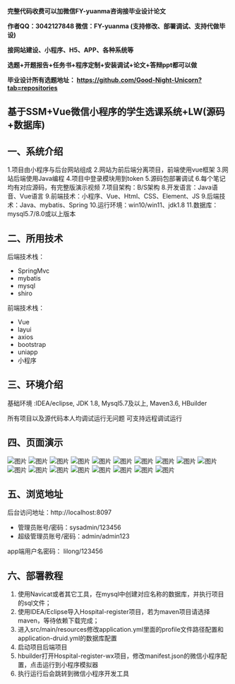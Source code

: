 
**完整代码收费可以加微信FY-yuanma咨询接毕业设计论文**

**作者QQ：3042127848 微信：FY-yuanma (支持修改、部署调试、支持代做毕设)**

**接网站建设、小程序、H5、APP、各种系统等**

**选题+开题报告+任务书+程序定制+安装调试+论文+答辩ppt都可以做**

**毕业设计所有选题地址： https://github.com/Good-Night-Unicorn?tab=repositories**

## 基于SSM+Vue微信小程序的学生选课系统+LW(源码+数据库)

## 一、系统介绍
1.项目由小程序与后台网站组成
2.网站为前后端分离项目，前端使用vue框架
3.网站后端使用Java编程
4.项目中登录模块用到token
5.源码包部署调试
6.每个笔记均有对应源码，有完整版演示视频
7.项目架构：B/S架构
8.开发语言：Java语音、Vue语言
9.前端技术：小程序、Vue、Html、CSS、Element、JS
9.后端技术：Java、mybatis、Spring
10.运行环境：win10/win11、jdk1.8
11.数据库：mysql5.7/8.0或以上版本
## 二、所用技术

后端技术栈：

- SpringMvc
- mybatis
- mysql
- shiro


前端技术栈：
- Vue
- layui
- axios
- bootstrap
- uniapp
- 小程序

## 三、环境介绍

基础环境 :IDEA/eclipse, JDK 1.8, Mysql5.7及以上, Maven3.6, HBuilder

所有项目以及源代码本人均调试运行无问题 可支持远程调试运行

## 四、页面演示
![图片](https://github.com/user-attachments/assets/5bc204ad-0f8f-4228-959c-dac8fde849a2)
![图片](https://github.com/user-attachments/assets/256f726b-93c3-48da-8ea0-e6a0cb851efb)
![图片](https://github.com/user-attachments/assets/b8f71b21-5585-41ce-873d-ac80c0d243db)
![图片](https://github.com/user-attachments/assets/1fea2d44-1630-4769-bfc2-438164a50197)
![图片](https://github.com/user-attachments/assets/d65824b0-7660-47af-b623-64a7cff6e0b5)
![图片](https://github.com/user-attachments/assets/9860157b-f155-4178-aef4-70c3ebb94b58)
![图片](https://github.com/user-attachments/assets/4b6aadf8-df85-42d5-8085-49af65b6ce03)
![图片](https://github.com/user-attachments/assets/9b6e431d-cfd1-4e2b-a56f-73b9d41dbc78)
![图片](https://github.com/user-attachments/assets/98629ff1-ff42-487f-aa32-a1469b5c639a)
![图片](https://github.com/user-attachments/assets/0a8cf456-865f-41f2-be10-02378b4a263f)
![图片](https://github.com/user-attachments/assets/ef9ac12d-f7ea-495c-ba6b-46b880d21321)
![图片](https://github.com/user-attachments/assets/18281528-3dcc-47ce-9d90-f8d56cef455b)
![图片](https://github.com/user-attachments/assets/54838dc3-725c-4dc7-b50d-1a4d617e1b60)
![图片](https://github.com/user-attachments/assets/529c7973-bfd9-4975-8131-95eb5a777d6d)
![图片](https://github.com/user-attachments/assets/52aace5f-a5e5-463e-83e1-da61b6634780)
![图片](https://github.com/user-attachments/assets/b5cd0a42-9682-4509-b4bd-c877adde5136)
![图片](https://github.com/user-attachments/assets/aea34e49-9a2e-466d-94ad-5b043af878c6)
![图片](https://github.com/user-attachments/assets/753cfac7-4fc6-453d-8a3c-5a164decab69)


## 五、浏览地址

后台访问地址：http://localhost:8097
- 管理员账号/密码：sysadmin/123456
- 超级管理员账号/密码：admin/admin123

app端用户名密码：
lilong/123456

## 六、部署教程

1. 使用Navicat或者其它工具，在mysql中创建对应名称的数据库，并执行项目的sql文件；
2. 使用IDEA/Eclipse导入Hospital-register项目，若为maven项目请选择maven，等待依赖下载完成；
3. 进入src/main/resources修改application.yml里面的profile文件路径配置和application-druid.yml的数据库配置
4. 启动项目后端项目
5. hbuilder打开Hospital-register-wx项目，修改manifest.json的微信小程序配置，点击运行到小程序模拟器
6. 执行运行后会跳转到微信小程序开发工具
